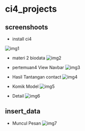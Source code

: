 # ci4_projects

## screenshoots

- install ci4

![img1](screen/02.jpg)

- materi 2 biodata
![img2](screen/03.jpg)

- pertemuan4 View Navbar
![img3](screen/01.jpg)

- Hasil Tantangan contact
![img4](screen/04.jpg)

- Komik Model
![img5](screen/05.jpg)

- Detail
![img6](screen/06.jpg)

## insert_data

- Muncul Pesan
![img7](screen/07.png)
